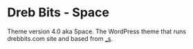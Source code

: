 Dreb Bits - Space 
===

Theme version 4.0 aka Space. The WordPress theme that runs drebbits.com site and based from [_s](https://travis-ci.org/Automattic/_s).

